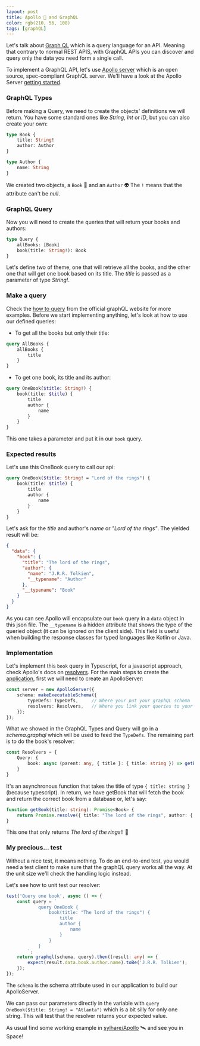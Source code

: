 ```yaml
---
layout: post 
title: Apollo 🚀 and GraphQL 
color: rgb(210, 56, 108)
tags: [graphQL]
---
```


Let's talk about [Graph QL](https://graphql.org/) which is a query language for an API. Meaning that contrary to normal
REST APIS, with GraphQL APIs you can discover and query only the data you need form a single call.

To implement a GraphQL API, let's use [Apollo server](https://www.apollographql.com/docs/apollo-server/) which is an
open source, spec-compliant GraphQL server. We'll have a look at the Apollo
Server [getting started](https://www.apollographql.com/docs/apollo-server/getting-started/).

### GraphQL Types

Before making a Query, we need to create the objects' definitions we will return. You have some standard ones like 
_String_, _Int_ or _ID_, but you can also create your own:

```graphql
type Book {
    title: String!
    author: Author
}

type Author {
    name: String
}
```

We created two objects, a `Book` 📘 and an `Author` 👽 The `!` means that the attribute can't be _null_.

### GraphQL Query

Now you will need to create the queries that will return your books and authors:

```graphql
type Query {
    allBooks: [Book]
    book(title: String!): Book
}
```

Let's define two of theme, one that will retrieve all the books, and the other one that will get one book based on its
title. The _title_ is passed as a parameter of type _String!_.

### Make a query

Check the [how to query](https://graphql.org/learn/queries/) from the official graphQL website for more examples. Before
we start implementing anything, let's look at how to use our defined queries:

- To get all the books but only their title:

```graphql
query AllBooks {
    allBooks {
        title
    }
}
```

- To get one book, its title and its author:

```graphql
query OneBook($title: String!) {
    book(title: $title) {
        title
        author {
            name
        }
    }
}
```

This one takes a parameter and put it in our `book` query.

### Expected results

Let's use this OneBook query to call our api:

```graphql
query OneBook($title: String! = "Lord of the rings") {
    book(title: $title) {
        title
        author {
            name
        }
    }
}
```

Let's ask for the _title_ and author's _name_ or _"Lord of the rings"_. The yielded result will be:

```json
{
  "data": {
    "book": {
      "title": "The lord of the rings",
      "author": {
        "name": "J.R.R. Tolkien",
        "__typename": "Author"
      },
      "__typename": "Book"
    }
  }
}
```

As you can see Apollo will encapsulate our `book` query in a `data` object in this json file. The `__typename` is a
hidden attribute that shows the type of the queried object (it can be ignored on the client side). This field is useful
when building the response classes for typed languages like Kotlin or Java.

### Implementation

Let's implement this `book` query in Typescript, for a javascript approach, check Apollo's docs
on [resolvers](https://www.apollographql.com/docs/apollo-server/data/resolvers/). For the main steps to create
the [application](https://github.com/sylhare/Apollo/blob/main/typescript/src/server.ts), first we will need to create an
ApolloServer:

```ts
const server = new ApolloServer({
    schema: makeExecutableSchema({
        typeDefs: TypeDefs,     // Where your put your graphQL schema
        resolvers: Resolvers,   // Where you link your queries to your logic
    });
});
```

What we showed in the GraphQL Types and Query will go in a _schema.graphql_ which will be used to feed the `TypeDefs`.
The remaining part is to do the book's resolver:

```ts
const Resolvers = {
    Query: {
        book: async (parent: any, { title }: { title: string }) => getBook(title)
    }
}
```

It's an asynchronous function that takes the title of type `{ title: string }` (because typescript). In return, we have
getBook that will fetch the book and return the correct book from a database or, let's say:

```ts
function getBook(title: string): Promise<Book> {
    return Promise.resolve({ title: "The lord of the rings", author: { name: "J.R.R. Tolkien" } })
}
```

This one that only returns _The lord of the rings_!! 🧙

### My precious... test

Without a nice test, it means nothing. To do an end-to-end test, you would need a test client to make sure that 
the graphQL query works all the way. At the unit size we'll check the handling logic instead. 

Let's see how to unit test our resolver:

```ts
test('Query one book', async () => {
    const query = `
            query OneBook {
                book(title: "The lord of the rings") {
                    title
                    author {
                        name
                    }
                }
            }
        `;
    return graphql(schema, query).then((result: any) => {
        expect(result.data.book.author.name).toBe('J.R.R. Tolkien');
    });
});
```

The `schema` is the schema attribute used in our application to build our ApolloServer.

We can pass our parameters directly in the variable with `query OneBook($title: String! = "Atlanta")` which is a bit
silly for only one string. This will test that the resolver returns your expected value.

As usual find some working example in [sylhare/Apollo](https://github.com/sylhare/Apollo) 🛰 and see you in Space!
